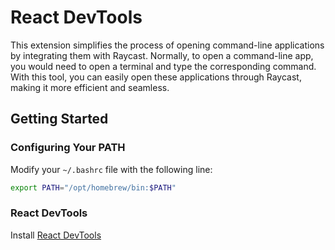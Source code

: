# React DevTools

This extension simplifies the process of opening command-line applications by integrating them with Raycast. Normally, to open a command-line app, you would need to open a terminal and type the corresponding command. With this tool, you can easily open these applications through Raycast, making it more efficient and seamless.

## Getting Started

### Configuring Your PATH

Modify your `~/.bashrc` file with the following line:

```sh
export PATH="/opt/homebrew/bin:$PATH"
```

### React DevTools

Install [React DevTools](https://github.com/facebook/react/tree/main/packages/react-devtools)
